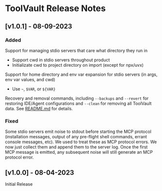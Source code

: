 # ToolVault Release Notes

## [v1.0.1] - 08-09-2023

### Added

Support for managing stdio servers that care what directory they run in
- Support cwd in stdio servers throughout product
- Initializate cwd to project directory on import (except for npx/uvx)

Support for home directory and env var expansion for stdio servers (in args, env var values, and cwd)
- Use `~`, `$VAR`, or `${VAR}`

Recovery and removal commands, including `--backups` and `--revert` for restoring IDE/Agent configurations
and `--clean` for removing all ToolVault data.  See [README.md](README.md) for details.

### Fixed

Some stdio servers emit noise to stdout before starting the MCP protocol (installation messages, output
of any pre-flight shell commands, errant console messages, etc).  We used to treat these as MCP protocol
errors.  We now just collect them and append them to the server log.  Once the first MCP message is emitted,
any subsequent noise will still generate an MCP protocol error.

## [v1.0.0] - 08-04-2023

Initial Release